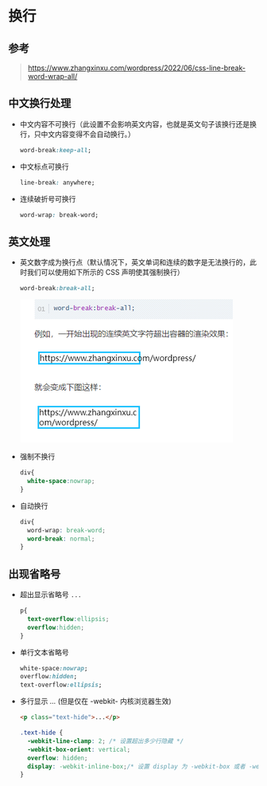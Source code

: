# 换行

## 参考

> <https://www.zhangxinxu.com/wordpress/2022/06/css-line-break-word-wrap-all/>

## 中文换行处理

- 中文内容不可换行（此设置不会影响英文内容，也就是英文句子该换行还是换行，只中文内容变得不会自动换行。）

  ```css
  word-break:keep-all;
  ```

- 中文标点可换行

  ```css
  line-break: anywhere;
  ```

- 连续破折号可换行

  ```css
  word-wrap: break-word;
  ```

## 英文处理

- 英文数字成为换行点（默认情况下，英文单词和连续的数字是无法换行的，此时我们可以使用如下所示的 CSS 声明使其强制换行）

  ```css
  word-break:break-all;
  ```

  ![换行](./images/英文换行.jpg)

- 强制不换行

  ```css
  div{
    white-space:nowrap;
  }
  ```

- 自动换行

  ```css
  div{
    word-wrap: break-word;
    word-break: normal;
  }
  ```

## 出现省略号

- 超出显示省略号 `...`

  ```css
  p{
    text-overflow:ellipsis;
    overflow:hidden;
  }
  ```

- 单行文本省略号

  ```css
  white-space:nowrap;
  overflow:hidden;
  text-overflow:ellipsis;
  ```

- 多行显示 *...* (但是仅在 -webkit- 内核浏览器生效)

  ```html
  <p class="text-hide">...</p>
  ```

  ```css
  .text-hide {
    -webkit-line-clamp: 2; /* 设置超出多少行隐藏 */
    -webkit-box-orient: vertical;
    overflow: hidden;
    display: -webkit-inline-box;/* 设置 display 为 -webkit-box 或者 -webkit-inline-box 时为隐藏状态 */
  }
  ```
